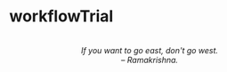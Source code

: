 # workflowTrial
<!-- QUOTE:START -->
<p align="center"><br><i>If you want to go east, don't go west.</i><br><i>– Ramakrishna.</i><br></p>
<!-- QUOTE:END -->

